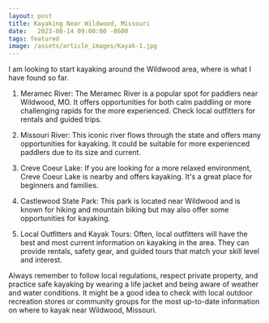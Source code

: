 ```yaml
---
layout: post
title: Kayaking Near Wildwood, Missouri
date:   2023-08-14 09:00:00 -0600
tags: featured
image: /assets/article_images/Kayak-1.jpg
---
```

I am looking to start kayaking around the Wildwood area, where is what I have found so far.

1. Meramec River: The Meramec River is a popular spot for paddlers near Wildwood, MO. It offers opportunities for both calm paddling or more challenging rapids for the more experienced. Check local outfitters for rentals and guided trips.

2. Missouri River: This iconic river flows through the state and offers many opportunities for kayaking. It could be suitable for more experienced paddlers due to its size and current.

3. Creve Coeur Lake: If you are looking for a more relaxed environment, Creve Coeur Lake is nearby and offers kayaking. It's a great place for beginners and families.

4. Castlewood State Park: This park is located near Wildwood and is known for hiking and mountain biking but may also offer some opportunities for kayaking.

5. Local Outfitters and Kayak Tours: Often, local outfitters will have the best and most current information on kayaking in the area. They can provide rentals, safety gear, and guided tours that match your skill level and interest.

Always remember to follow local regulations, respect private property, and practice safe kayaking by wearing a life jacket and being aware of weather and water conditions. It might be a good idea to check with local outdoor recreation stores or community groups for the most up-to-date information on where to kayak near Wildwood, Missouri.